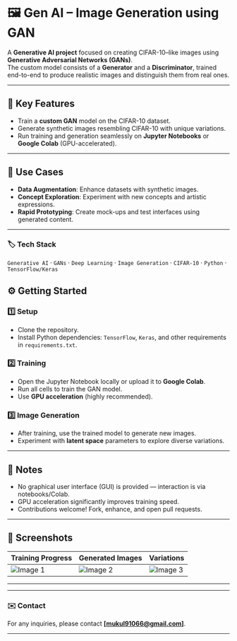 # 🖼️ Gen AI – Image Generation using GAN

A **Generative AI project** focused on creating CIFAR-10–like images using **Generative Adversarial Networks (GANs)**.  
The custom model consists of a **Generator** and a **Discriminator**, trained end-to-end to produce realistic images and distinguish them from real ones.

---

## 🚀 Key Features
- Train a **custom GAN** model on the CIFAR-10 dataset.  
- Generate synthetic images resembling CIFAR-10 with unique variations.  
- Run training and generation seamlessly on **Jupyter Notebooks** or **Google Colab** (GPU-accelerated).  

---

## 🎯 Use Cases
- **Data Augmentation**: Enhance datasets with synthetic images.  
- **Concept Exploration**: Experiment with new concepts and artistic expressions.  
- **Rapid Prototyping**: Create mock-ups and test interfaces using generated content.  

---

### 🏷️ Tech Stack 
`Generative AI` · `GANs` · `Deep Learning` · `Image Generation` · `CIFAR-10` · `Python` · `TensorFlow/Keras`  

## ⚙️ Getting Started

### 1️⃣ Setup  
- Clone the repository.  
- Install Python dependencies: `TensorFlow`, `Keras`, and other requirements in `requirements.txt`.  

### 2️⃣ Training  
- Open the Jupyter Notebook locally or upload it to **Google Colab**.  
- Run all cells to train the GAN model.  
- Use **GPU acceleration** (highly recommended).  

### 3️⃣ Image Generation  
- After training, use the trained model to generate new images.  
- Experiment with **latent space** parameters to explore diverse variations.  

---

## 📝 Notes
- No graphical user interface (GUI) is provided — interaction is via notebooks/Colab.  
- GPU acceleration significantly improves training speed.  
- Contributions welcome! Fork, enhance, and open pull requests.  

---

## 📸 Screenshots  
| Training Progress | Generated Images | Variations |
|-----------------|----------------|------------|
| ![Image 1](https://github.com/user-attachments/assets/1eadd22b-36f3-4939-872f-fc24f4b7e6eb) | ![Image 2](https://github.com/user-attachments/assets/64b94294-effe-4fd3-a59b-190068e7e550) | ![Image 3](https://github.com/user-attachments/assets/ad0b7ad5-008e-430c-a25f-4b16e57aa2eb) |

---



---

### ✉️ Contact  
For any inquiries, please contact **[mukul91066@gmail.com]**.  

---


